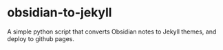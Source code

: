 # obsidian-to-jekyll
A simple python script that converts Obsidian notes to Jekyll themes, and deploy to github pages.
